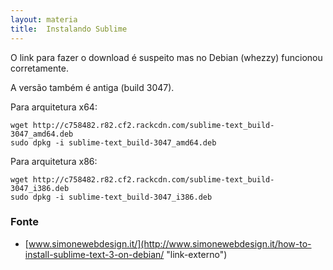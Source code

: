 ```yaml
---
layout: materia
title:  Instalando Sublime
---
```



O link para fazer o download é suspeito mas no Debian (whezzy) funcionou corretamente.

A versão também é antiga (build 3047).

Para arquitetura x64:

    wget http://c758482.r82.cf2.rackcdn.com/sublime-text_build-3047_amd64.deb
    sudo dpkg -i sublime-text_build-3047_amd64.deb

Para arquitetura x86:

    wget http://c758482.r82.cf2.rackcdn.com/sublime-text_build-3047_i386.deb
    sudo dpkg -i sublime-text_build-3047_i386.deb



### Fonte

- [www.simonewebdesign.it/](http://www.simonewebdesign.it/how-to-install-sublime-text-3-on-debian/ "link-externo")